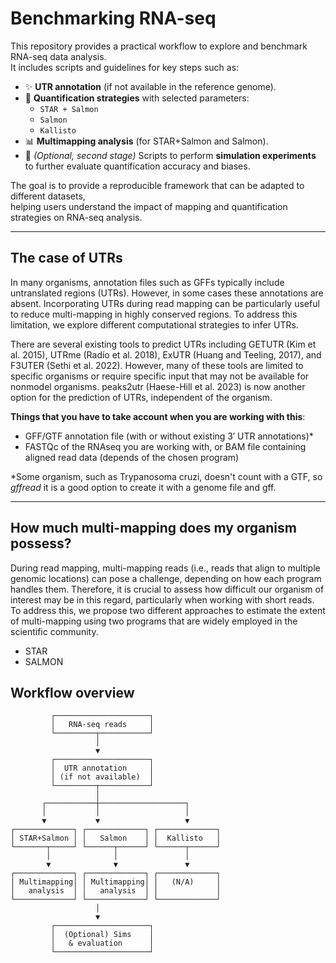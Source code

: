 # Benchmarking RNA-seq

This repository provides a practical workflow to explore and benchmark RNA-seq data analysis.  
It includes scripts and guidelines for key steps such as:

- ✨ **UTR annotation** (if not available in the reference genome).  
- 🧬 **Quantification strategies** with selected parameters:  
  - `STAR + Salmon`  
  - `Salmon`  
  - `Kallisto`  
- 📊 **Multimapping analysis** (for STAR+Salmon and Salmon).  
- 🧪 *(Optional, second stage)* Scripts to perform **simulation experiments** to further evaluate quantification accuracy and biases.  

The goal is to provide a reproducible framework that can be adapted to different datasets,  
helping users understand the impact of mapping and quantification strategies on RNA-seq analysis.  

---
## The case of UTRs 

In many organisms, annotation files such as GFFs typically include untranslated regions (UTRs). However, in some cases these annotations are absent. Incorporating UTRs during read mapping can be particularly useful to reduce multi-mapping in highly conserved regions. To address this limitation, we explore different computational strategies to infer UTRs.

There are several existing tools to predict UTRs including GETUTR (Kim et al. 2015), UTRme (Radío et al. 2018), ExUTR (Huang and Teeling, 2017), and F3UTER (Sethi et al. 2022). However, many of these tools are limited to specific organisms or require specific input that may not be available for nonmodel organisms. peaks2utr (Haese-Hill et al. 2023) is now another option for the prediction of UTRs, independent of the organism. 

**Things that you have to take account when you are working with this**: 
 - GFF/GTF annotation file (with or without existing 3′ UTR annotations)*
 - FASTQc of the RNAseq you are working with, or BAM file containing aligned read data (depends of the chosen program)

*Some organism, such as Trypanosoma cruzi, doesn't count with a GTF, so *gffread* it is a good option to create it with a genome file and gff. 


---
## How much multi-mapping does my organism possess?

During read mapping, multi-mapping reads (i.e., reads that align to multiple genomic locations) can pose a challenge, depending on how each program handles them. Therefore, it is crucial to assess how difficult our organism of interest may be in this regard, particularly when working with short reads. To address this, we propose two different approaches to estimate the extent of multi-mapping using two programs that are widely employed in the scientific community.
 - STAR
 - SALMON

## Workflow overview

```text
         ┌─────────────────────┐
         │   RNA-seq reads     │
         └─────────┬───────────┘
                   │
                   ▼
         ┌─────────────────────┐
         │  UTR annotation     │
         │ (if not available)  │
         └─────────┬───────────┘
                   │
       ┌───────────┼───────────────────┐
       │           │                   │
       ▼           ▼                   ▼
┌─────────────┐ ┌─────────────┐ ┌─────────────┐
│ STAR+Salmon │ │   Salmon    │ │  Kallisto   │
└───────┬─────┘ └──────┬──────┘ └──────┬──────┘
        │              │               │
        ▼              ▼               ▼
┌─────────────┐ ┌─────────────┐ ┌─────────────┐
│ Multimapping│ │ Multimapping│ │   (N/A)     │
│   analysis  │ │   analysis  │ │             │
└─────────────┘ └─────────────┘ └─────────────┘
                   │
                   ▼
         ┌─────────────────────┐
         │  (Optional) Sims    │
         │   & evaluation      │
         └─────────────────────┘

